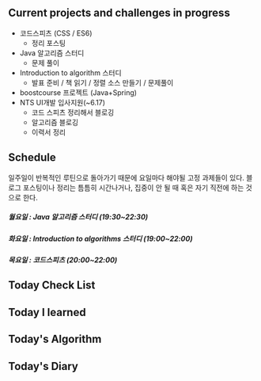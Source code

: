 ## Current projects and challenges in progress

- 코드스피츠 (CSS / ES6)
  - 정리 포스팅
- Java 알고리즘 스터디 
  - 문제 풀이
- Introduction to algorithm 스터디
  - 발표 준비 / 책 읽기 / 정렬 소스 만들기 / 문제풀이
- boostcourse 프로젝트 (Java+Spring)
- NTS UI개발 입사지원(~6.17)
  - 코드 스피츠 정리해서 블로깅
  - 알고리즘 블로깅
  - 이력서 정리


## Schedule

일주일이 반복적인 루틴으로 돌아가기 때문에 요일마다 해야될 고정 과제들이 있다. 블로그 포스팅이나 정리는 틈틈히 시간나거나, 집중이 안 될 때 혹은 자기 직전에 하는 것으로 한다.

##### 월요일 : Java 알고리즘 스터디  (19:30~22:30) 

##### 화요일 : Introduction to algorithms 스터디 (19:00~22:00)

##### 목요일 : 코드스피츠 (20:00~22:00)

## Today Check List



## Today I learned



## Today's Algorithm

##### 

## Today's Diary